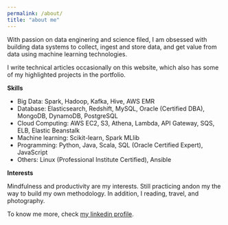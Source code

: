 ```yaml
---
permalink: /about/
title: "about me"
---
```


With passion on data enginering and science filed, I am obsessed with building data systems to collect, ingest and store data, and get value from data using machine learning technologies. 

I write technical articles occasionally on this website, which also has some of my highlighted projects in the portfolio.

**Skills**

- Big Data: Spark, Hadoop, Kafka, Hive, AWS EMR
- Database: Elasticsearch, Redshift, MySQL, Oracle (Certified DBA), MongoDB, DynamoDB, PostgreSQL
- Cloud Computing: AWS EC2, S3, Athena, Lambda, API Gateway, SQS, ELB, Elastic Beanstalk
- Machine learning: Scikit-learn, Spark MLlib
- Programming: Python, Java, Scala, SQL (Oracle Certified Expert), JavaScript
- Others: Linux (Professional Institute Certified), Ansible

**Interests**

Mindfulness and productivity are my interests.  Still practicing andon my the way to build my own methodology. In addition, I reading, travel, and photography.

To know me more, check [my linkedin profile](https://www.linkedin.com/in/binshi/).